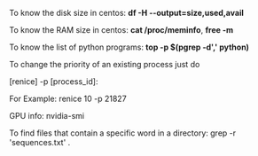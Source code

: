 To know the disk size in centos: **df -H --output=size,used,avail**

To know the RAM size in centos: **cat /proc/meminfo**, **free -m**

To know the list of python programs: **top -p $(pgrep -d',' python)**

To change the priority of an existing process just do 

[renice] -p [process_id]:

For Example:
renice 10 -p 21827


GPU info:
nvidia-smi

To find files that contain a specific word in a directory: grep -r 'sequences.txt' .

